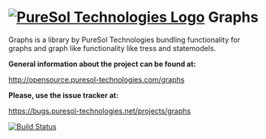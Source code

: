 [![PureSol Technologies Logo](http://opensource.puresol-technologies.com/images/logo_320.png)](https://puresol-technologies.com)
Graphs
======

Graphs is a library by PureSol Technologies bundling functionality for graphs and graph like functionality like tress and statemodels. 

__General information about the project can be found at:__

http://opensource.puresol-technologies.com/graphs
    
__Please, use the issue tracker at:__

https://bugs.puresol-technologies.net/projects/graphs

[![Build Status](http://ci.puresol-technologies.net/job/Graphs/badge/icon)](http://ci.puresol-technologies.net/job/Graphs/)
